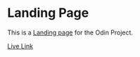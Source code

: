 # Landing Page
This is a [Landing page](https://www.theodinproject.com/paths/foundations/courses/foundations/lessons/landing-page) for the Odin Project.

[Live Link](https://sjofrem.github.io/Landing-Page/)
